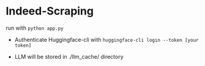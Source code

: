 # Indeed-Scraping

run with ```python app.py```

* Authenticate Huggingface-cli with 
`huggingface-cli login --token [your token]`

* LLM will be stored in ./llm_cache/ directory
